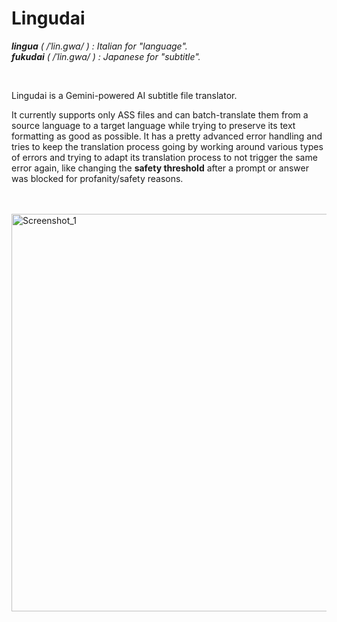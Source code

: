 # Lingudai

_**lingua** ( /ˈlin.ɡwa/ ) : Italian for "language"._<br>
_**fukudai** ( /ˈlin.ɡwa/ ) : Japanese for "subtitle"._

<br>

Lingudai is a Gemini-powered AI subtitle file translator.

It currently supports only ASS files and can batch-translate them from a source language to a target language while trying to preserve its text formatting as good as possible. It has a pretty advanced error handling and tries to keep the translation process going by working around various types of errors and trying to adapt its translation process to not trigger the same error again, like changing the **safety threshold** after a prompt or answer was blocked for profanity/safety reasons.

<br><br>
<img width="636" alt="Screenshot_1" src="https://github.com/Keksuccino/Polyglot/assets/35544624/29c6a307-759c-4e35-ad1d-851995ce16e1">

